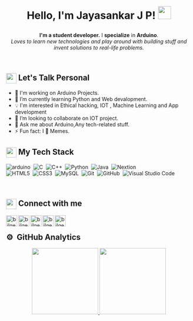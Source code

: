 <h1><p align="center">Hello, I'm Jayasankar J P! <img src="https://media.giphy.com/media/hvRJCLFzcasrR4ia7z/giphy.gif" width="35px"></h1></a></p>

<p align="center"><b>I'm a student developer.</b> I <b>specialize</b> in <b>Arduino</b>.</b><br> <i>Loves to learn new technologies and play around with building stuff and invent solutions to real-life problems.</i><br></p><br/>

<summary><h2><img src="https://emojis.slackmojis.com/emojis/images/1453406830/264/success-kid.png?1453406830" align="center"
                width="28" /> Let's Talk Personal</h2></summary>


- 🔭 I'm working on Arduino Projects.
- 🌱 I’m currently learning Python and Web devalopment.
- 💡 I'm interested in Ethical hacking, IOT , Machine Learning and App development
- 👯 I’m looking to collaborate on IOT project.
- 💬 Ask me about Arduino,Any tech-related stuff.
- ⚡ Fun fact: I 💖 Memes.

<summary><h2><img src="https://emojis.slackmojis.com/emojis/images/1586280906/8541/computercat.gif?1586280906" align="center"
                width="28" /> My Tech Stack</h2> </summary>
<p>

![arduino](https://img.shields.io/badge/Arduino-00979D?style=flat&logo=arduino&logoColor=white)&nbsp; 
![C](https://img.shields.io/badge/C-00599C?flat&logo=c&logoColor=white)&nbsp;
![C++](https://img.shields.io/badge/C%2B%2B-00599C?flat&logo=c%2B%2B&logoColor=white)&nbsp;
![Python](https://img.shields.io/badge/Python-3776AB?flat&logo=python&logoColor=white)&nbsp;
![Java](https://img.shields.io/badge/Java-ED8B00?flat&logo=java&logoColor=white)&nbsp;
![Nextion](https://img.shields.io/badge/Nextion-00599C?style=flat&logo=nextion&logoColor=white)&nbsp;
  <br>
![HTML5](https://img.shields.io/badge/HTML5-E34F26?flat&logo=html5&logoColor=white)&nbsp;
![CSS3](https://img.shields.io/badge/CSS3-1572B6?flat&logo=css3&logoColor=white)&nbsp;
![MySQL](https://img.shields.io/badge/MySQL-00000F?flat&logo=mysql&logoColor=white)&nbsp;
![Git](https://img.shields.io/badge/Git-F05032?flat&logo=git&logoColor=white)&nbsp;
![GitHub](https://img.shields.io/badge/-GitHub-05122A?style=flat&logo=github)&nbsp;
![Visual Studio Code](https://img.shields.io/badge/-Visual%20Studio%20Code-05122A?style=flat&logo=visual-studio-code&logoColor=007ACC)&nbsp;
</p>
<br>
<summary><h2><img src="https://emojis.slackmojis.com/emojis/images/1579216111/7550/pikachu_wave.gif?1579216111" align="center"
                width="28" /> Connect with me</h2></summary>

<p align = "center">
  
[<img align="left" alt="bilgehangecici | Youtube" height="30px" src="https://image.flaticon.com/icons/png/512/1384/1384060.png" />][Youtube]
[<img align="left" alt="bilgehangecici | Mail" height="30px" src="https://image.flaticon.com/icons/png/512/732/732200.png" />][mail]
[<img align="left" alt="bilgehangecici | LinkedIn" height="30px" src="https://www.flaticon.com/svg/static/icons/svg/725/725337.svg"/>][linkedin]
[<img align="left" alt="bilgehangecici | Instagram" height="30px" src="https://image.flaticon.com/icons/svg/725/725278.svg" />][instagram]
[<img align="left" alt="bilgehangecici | Whatsapp" height="30px" src="https://image.flaticon.com/icons/png/512/124/124034.png" />][whatsapp]
</p>
<br>
<summary><h2>⚙️ &nbsp;GitHub Analytics</h2></summary>

<p align="center">
<a href="https://github.com/AVS1508">
 <img height="180em" src="https://github-readme-stats-eight-theta.vercel.app/api?username=sci-copath&show_icons=true&theme=algolia&include_all_commits=true&count_private=true"/>
  <img height="180em" src="https://github-readme-stats-eight-theta.vercel.app/api/top-langs/?username=sci-copath&layout=compact&langs_count=8&theme=algolia"/>
</a>
</p>

[mail]:mailto:scicopath01@gmail.com  
[instagram]: https://www.instagram.com/scicopath_official/
[linkedin]: https://www.linkedin.com/in/jayasankar-jp-9991291a3/
[whatsapp]: https://api.whatsapp.com/message/DHBM4B7A5YDHO1
[Youtube]:https://www.youtube.com/scicopath  
